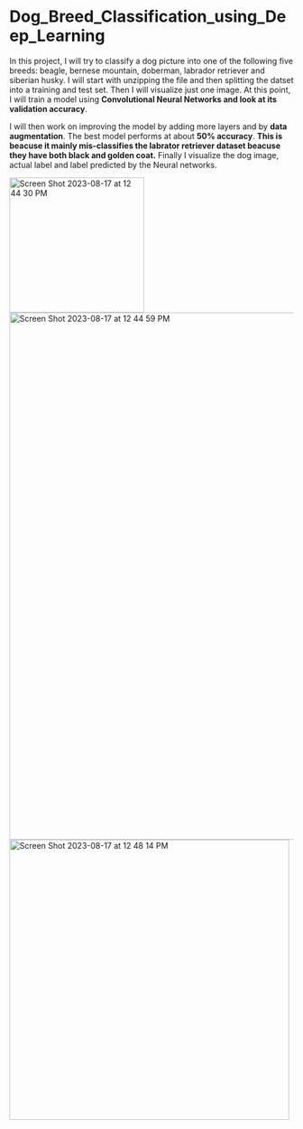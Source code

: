 # Dog_Breed_Classification_using_Deep_Learning

In this project, I will try to classify a dog picture into one of the following five breeds: beagle, bernese mountain, doberman, labrador retriever and siberian husky. I will start with unzipping the file and then splitting the datset into a training and test set. Then I will visualize just one image. At this point, I will train a model  using **Convolutional Neural Networks and look at its validation accuracy**. 

I will then work on improving the model by adding more layers and by **data augmentation**. The best model performs at about **50% accuracy**. **This is beacuse it mainly mis-classifies the labrator retriever dataset beacuse they have both black and golden coat.** Finally I visualize the dog image, actual label and label predicted by the Neural networks.

<img width="239" alt="Screen Shot 2023-08-17 at 12 44 30 PM" src="https://github.com/mayank8893/Dog_Breed_Classification_using_Deep_Learning/assets/69361645/6bc1aec4-3616-460e-9012-46bf141d3ce7">
<img width="933" alt="Screen Shot 2023-08-17 at 12 44 59 PM" src="https://github.com/mayank8893/Dog_Breed_Classification_using_Deep_Learning/assets/69361645/ca07a803-7de4-4441-91c7-1ba6866159e6">
<img width="496" alt="Screen Shot 2023-08-17 at 12 48 14 PM" src="https://github.com/mayank8893/Dog_Breed_Classification_using_Deep_Learning/assets/69361645/81070513-0dfe-47de-a10b-da4eae60bb7f">
